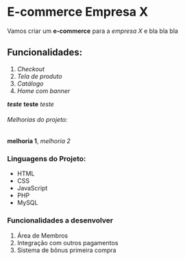 # E-commerce Empresa X

Vamos criar um **e-commerce** para a *empresa X* e bla bla bla

## Funcionalidades:

1. _Checkout_
2. _Tela de produto_
3. _Catálogo_
4. _Home com banner_

_**teste**_ **teste** _teste_

###### Melhorias do projeto:

__melhoria 1__, _melhoria 2_

### Linguagens do Projeto:

* HTML
* CSS
* JavaScript
* PHP
* MySQL

### Funcionalidades a desenvolver

1. Área de Membros
2. Integração com outros pagamentos
3. Sistema de bônus primeira compra